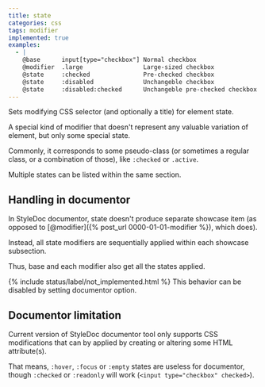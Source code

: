 ```yaml
---
title: state
categories: css
tags: modifier
implemented: true
examples:
  - |
    @base      input[type="checkbox"] Normal checkbox
    @modifier  .large                 Large-sized checkbox
    @state     :checked               Pre-checked checkbox
    @state     :disabled              Unchangeble checkbox
    @state     :disabled:checked      Unchangeble pre-checked checkbox
---
```


Sets modifying CSS selector (and optionally a title) for element state.

A special kind of modifier that doesn't represent any valuable variation of element, but only some special state.

Commonly, it corresponds to some pseudo-class (or sometimes a regular class, or a combination of those), like `:checked` or `.active`.

Multiple states can be listed within the same section.


Handling in documentor
-----
In StyleDoc documentor, state doesn't produce separate showcase item (as opposed to [@modifier]({% post_url 0000-01-01-modifier %}), which does).

Instead, all state modifiers are sequentially applied within each showcase subsection.

Thus, base and each modifier also get all the states applied.

{% include status/label/not_implemented.html %} This behavior can be disabled by setting documentor option.


Documentor limitation
-----
Current version of StyleDoc documentor tool only supports CSS modifications that can by applied by creating or altering some HTML attribute(s).

That means, `:hover`, `:focus` or `:empty` states are useless for documentor, though `:checked` or `:readonly` will work (`<input type="checkbox" checked>`).
